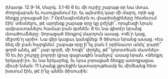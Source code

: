 (Մատթ. 12.9-14, Մարկ. 3.1-6)
6 Եւ մի ուրիշ շաբաթ օր նա մտաւ ժողովարան եւ ուսուցանում էր. եւ այնտեղ կար մի մարդ, որի աջ ձեռքը չորացած էր: 7 Օրէնսգէտներն ու փարիսեցիները հետեւում էին՝ տեսնելու, թէ արդեօք շաբաթ օրը կը բժշկի՞. որպէսզի նրան ամբաստանելու համար բան գտնեն: 8 Եւ նա գիտէր նրանց մտածումները: Չորացած ձեռքով մարդուն ասաց. «Վե՛ր կաց, մէջտե՛ղ արի»: Նա վեր կացաւ կանգնեց: 9 Յիսուս նրանց ասաց. «Ես ձեզ մի բան հարցնեմ. շաբաթ օրը ի՞նչ բան է օրինաւոր անել՝ բարի՞ գործ անել, թէ՞՝ չար գործ, մի հոգի՞ փրկել, թէ՞ կորստեան մատնել»: 10 Եւ իր շուրջը բոլորի վրայ զայրագին նայելով՝ ասաց նրան. «Ձեռքդ երկարի՛ր». եւ նա երկարեց, եւ նրա չորացած ձեռքը առողջացաւ միւսի նման: 11 Նրանք լցուեցին կատաղութեամբ եւ միմեանց հետ խօսում էին, թէ ի՛նչ անեն Յիսուսին:
